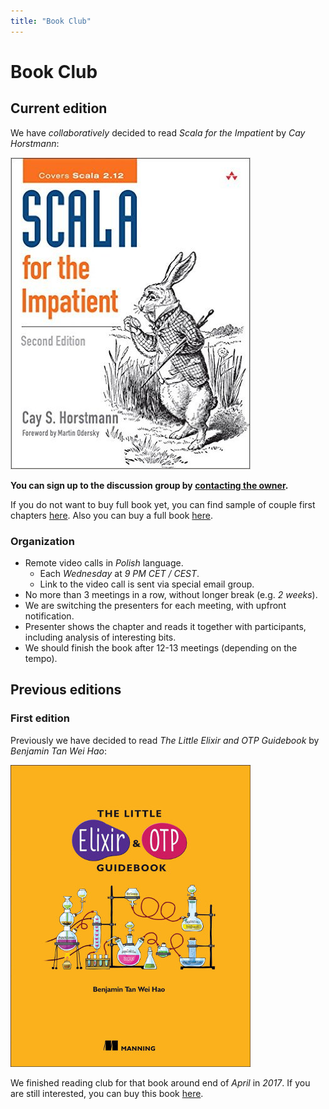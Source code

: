 ```yaml
---
title: "Book Club"
---
```


# Book Club

## Current edition

We have *collaboratively* decided to read *Scala for the Impatient* by *Cay Horstmann*:

![Scala for the Impatient cover image](../images/book-club/scala-for-impatient.jpg)

**You can sign up to the discussion group by [contacting the owner](https://groups.google.com/forum/#!contactowner/functional-miners---book-club).**

If you do not want to buy full book yet, you can find sample of couple first chapters [here](https://info.lightbend.com/ebook-register-scala-for-the-impatient.html). Also you can buy a full book [here](https://www.amazon.com/Scala-Impatient-Cay-S-Horstmann-ebook/dp/B007JWDMIE/).

### Organization

- Remote video calls in *Polish* language.
  - Each *Wednesday* at *<time>9 PM CET / CEST</time>*.
  - Link to the video call is sent via special email group.
- No more than 3 meetings in a row, without longer break (e.g. *2 weeks*).
- We are switching the presenters for each meeting, with upfront notification.
- Presenter shows the chapter and reads it together with participants, including analysis of interesting bits.
- We should finish the book after 12-13 meetings (depending on the tempo).

## Previous editions

### First edition

Previously we have decided to read *The Little Elixir and OTP Guidebook* by *Benjamin Tan Wei Hao*:

![The Little Elixir and OTP Guidebook cover image](../images/book-club/the-little-elixir-and-otp-guidebook.jpg)

We finished reading club for that book around end of *April* in *2017*. If you are still interested, you can buy this book [here](https://www.manning.com/books/the-little-elixir-and-otp-guidebook).
